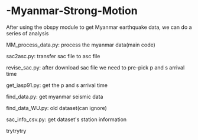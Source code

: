 # -Myanmar-Strong-Motion
After using the obspy module to get Myanmar earthquake data, we can do a series of analysis

MM_process_data.py: process the myanmar data(main code)

sac2asc.py: transfer sac file to asc file

revise_sac.py: after download sac file we need to pre-pick p and s arrival time

get_iasp91.py: get the p and s arrival time

find_data.py: get myanmar seismic data

find_data_WU.py: old dataset(can ignore)

sac_info_csv.py: get dataset's station information

trytrytry
